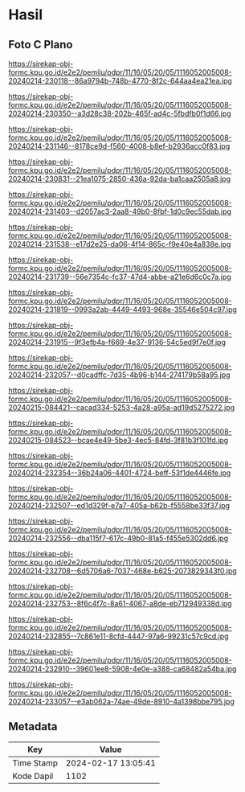 # Hasil

## Foto C Plano

https://sirekap-obj-formc.kpu.go.id/e2e2/pemilu/pdpr/11/16/05/20/05/1116052005008-20240214-230118--86a9794b-748b-4770-8f2c-644aa4ea21ea.jpg

https://sirekap-obj-formc.kpu.go.id/e2e2/pemilu/pdpr/11/16/05/20/05/1116052005008-20240214-230350--a3d28c38-202b-465f-ad4c-5fbdfb0f1d66.jpg

https://sirekap-obj-formc.kpu.go.id/e2e2/pemilu/pdpr/11/16/05/20/05/1116052005008-20240214-231146--8178ce9d-f560-4008-b8ef-b2936acc0f83.jpg

https://sirekap-obj-formc.kpu.go.id/e2e2/pemilu/pdpr/11/16/05/20/05/1116052005008-20240214-230831--21ea1075-2850-436a-92da-ba1caa2505a8.jpg

https://sirekap-obj-formc.kpu.go.id/e2e2/pemilu/pdpr/11/16/05/20/05/1116052005008-20240214-231403--d2057ac3-2aa8-49b0-8fbf-1d0c9ec55dab.jpg

https://sirekap-obj-formc.kpu.go.id/e2e2/pemilu/pdpr/11/16/05/20/05/1116052005008-20240214-231538--e17d2e25-da06-4f14-865c-f9e40e4a838e.jpg

https://sirekap-obj-formc.kpu.go.id/e2e2/pemilu/pdpr/11/16/05/20/05/1116052005008-20240214-231739--56e7354c-fc37-47d4-abbe-a21e6d6c0c7a.jpg

https://sirekap-obj-formc.kpu.go.id/e2e2/pemilu/pdpr/11/16/05/20/05/1116052005008-20240214-231819--0993a2ab-4449-4493-968e-35546e504c97.jpg

https://sirekap-obj-formc.kpu.go.id/e2e2/pemilu/pdpr/11/16/05/20/05/1116052005008-20240214-231915--9f3efb4a-f669-4e37-9136-54c5ed9f7e0f.jpg

https://sirekap-obj-formc.kpu.go.id/e2e2/pemilu/pdpr/11/16/05/20/05/1116052005008-20240214-232057--d0cadffc-7d35-4b96-b144-274179b58a95.jpg

https://sirekap-obj-formc.kpu.go.id/e2e2/pemilu/pdpr/11/16/05/20/05/1116052005008-20240215-084421--cacad334-5253-4a28-a95a-ad19d5275272.jpg

https://sirekap-obj-formc.kpu.go.id/e2e2/pemilu/pdpr/11/16/05/20/05/1116052005008-20240215-084523--bcae4e49-5be3-4ec5-84fd-3f81b3f101fd.jpg

https://sirekap-obj-formc.kpu.go.id/e2e2/pemilu/pdpr/11/16/05/20/05/1116052005008-20240214-232354--36b24a06-4401-4724-beff-53f1de4446fe.jpg

https://sirekap-obj-formc.kpu.go.id/e2e2/pemilu/pdpr/11/16/05/20/05/1116052005008-20240214-232507--ed1d329f-e7a7-405a-b62b-f5558be33f37.jpg

https://sirekap-obj-formc.kpu.go.id/e2e2/pemilu/pdpr/11/16/05/20/05/1116052005008-20240214-232556--dba115f7-617c-49b0-81a5-f455e5302dd6.jpg

https://sirekap-obj-formc.kpu.go.id/e2e2/pemilu/pdpr/11/16/05/20/05/1116052005008-20240214-232708--6d5706a6-7037-468e-b625-2073829343f0.jpg

https://sirekap-obj-formc.kpu.go.id/e2e2/pemilu/pdpr/11/16/05/20/05/1116052005008-20240214-232753--8f6c4f7c-8a61-4067-a8de-eb712949338d.jpg

https://sirekap-obj-formc.kpu.go.id/e2e2/pemilu/pdpr/11/16/05/20/05/1116052005008-20240214-232855--7c861e11-8cfd-4447-97a6-99231c57c9cd.jpg

https://sirekap-obj-formc.kpu.go.id/e2e2/pemilu/pdpr/11/16/05/20/05/1116052005008-20240214-232910--39601ee8-5908-4e0e-a388-ca68482a54ba.jpg

https://sirekap-obj-formc.kpu.go.id/e2e2/pemilu/pdpr/11/16/05/20/05/1116052005008-20240214-233057--e3ab062a-74ae-49de-8910-4a1398bbe795.jpg


## Metadata

| Key        | Value               |
| ---------- | ------------------- |
| Time Stamp | 2024-02-17 13:05:41 |
| Kode Dapil | 1102                |



